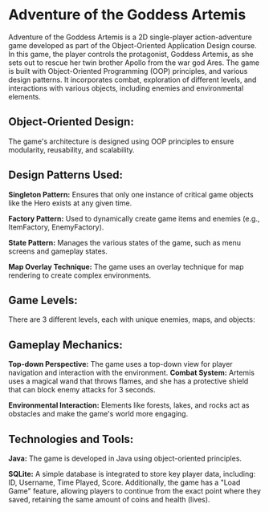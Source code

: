 # Adventure of the Goddess Artemis
 Adventure of the Goddess Artemis is a 2D single-player action-adventure game developed as part of the Object-Oriented Application Design course.  In this game, the player controls the protagonist, Goddess Artemis, as she sets out to rescue her twin brother Apollo from the war god Ares. The game is built with Object-Oriented Programming (OOP) principles, and various design patterns. It incorporates combat, exploration of different levels, and interactions with various objects, including enemies and environmental elements.
## Object-Oriented Design: 
The game's architecture is designed using OOP principles to ensure modularity, reusability, and scalability.
## Design Patterns Used: 
**Singleton Pattern:** Ensures that only one instance of critical game objects like the Hero exists at any given time.

**Factory Pattern:** Used to dynamically create game items and enemies (e.g., ItemFactory, EnemyFactory).

**State Pattern:** Manages the various states of the game, such as menu screens and gameplay states.

**Map Overlay Technique:** The game uses an overlay technique for map rendering to create complex environments.
## Game Levels: 
There are 3 different levels, each with unique enemies, maps, and objects:
## Gameplay Mechanics:
**Top-down Perspective:** The game uses a top-down view for player navigation and interaction with the environment.
**Combat System:** Artemis uses a magical wand that throws flames, and she has a protective shield that can block enemy attacks for 3 seconds.

**Environmental Interaction:** Elements like forests, lakes, and rocks act as obstacles and make the game's world more engaging.
## Technologies and Tools:
**Java:** The game is developed in Java using object-oriented principles.

**SQLite:** A simple database is integrated to store key player data, including: ID, Username, Time Played, Score. Additionally, the game has a "Load Game" feature, allowing players to continue from the exact point where they saved, retaining the same amount of coins and health (lives). 

